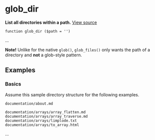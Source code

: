 
# glob_dir

**List all directories within a path.** [View source](https://bitbucket.org/Eiskis/baseline.php/src/default/source/glob/glob_dir.php)

	function glob_dir ($path = '')

...

**Note!** Unlike for the native `glob()`, `glob_files()` only wants the path of a directory and **not** a glob-style pattern.



## Examples

### Basics

Assume this sample directory structure for the following examples.

	documentation/about.md

	documentation/arrays/array_flatten.md
	documentation/arrays/array_traverse.md
	documentation/arrays/limplode.txt
	documentation/arrays/to_array.html

...
